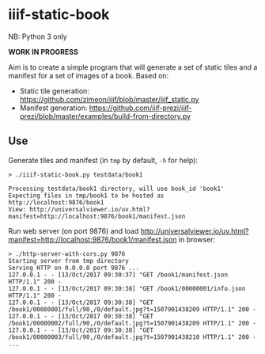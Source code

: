 # iiif-static-book

NB: Python 3 only

**WORK IN PROGRESS**

Aim is to create a simple program that will generate a set of static tiles and a manifest for a set of images of a book. Based on:

  * Static tile generation: <https://github.com/zimeon/iiif/blob/master/iiif_static.py>
  * Manifest generation: <https://github.com/iiif-prezi/iiif-prezi/blob/master/examples/build-from-directory.py>

## Use

Generate tiles and manifest (in `tmp` by default, `-h` for help):

```
> ./iiif-static-book.py testdata/book1

Processing testdata/book1 directory, will use book_id 'book1'
Expecting files in tmp/book1 to be hosted as http://localhost:9876/book1
View: http://universalviewer.io/uv.html?manifest=http://localhost:9876/book1/manifest.json
```

Run web server (on port 9876) and load <http://universalviewer.io/uv.html?manifest=http://localhost:9876/book1/manifest.json> in browser:

```
> ./http-server-with-cors.py 9876
Starting server from tmp directory
Serving HTTP on 0.0.0.0 port 9876 ...
127.0.0.1 - - [13/Oct/2017 09:30:37] "GET /book1/manifest.json HTTP/1.1" 200 -
127.0.0.1 - - [13/Oct/2017 09:30:38] "GET /book1/00000001/info.json HTTP/1.1" 200 -
127.0.0.1 - - [13/Oct/2017 09:30:38] "GET /book1/00000001/full/90,/0/default.jpg?t=1507901438209 HTTP/1.1" 200 -
127.0.0.1 - - [13/Oct/2017 09:30:38] "GET /book1/00000002/full/90,/0/default.jpg?t=1507901438209 HTTP/1.1" 200 -
127.0.0.1 - - [13/Oct/2017 09:30:38] "GET /book1/00000003/full/90,/0/default.jpg?t=1507901438210 HTTP/1.1" 200 -
...
```
